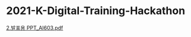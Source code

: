 # 2021-K-Digital-Training-Hackathon
[2.발표용 PPT_AI603.pdf](https://github.com/choi-jong-hyun1028/2021-K-Digital-Training-Hackathon/files/7501803/2.PPT_AI603.pdf)

